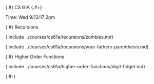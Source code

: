 
{.#} CS 61A
{.#+}

Time: Wed 9/13/17 2pm

{.#} Recursions

{.include ../courses/cs61a/recursions/zombies.md}

{.include ../courses/cs61a/recursions/your-fathers-parenthesis.md}

{.#} Higher Order Functions

{.include ../courses/cs61a/higher-order-functions/digit-fidget.md}

{.#-}
